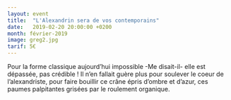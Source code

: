```yaml
---
layout: event
title:  "L'Alexandrin sera de vos contemporains"
date:   2019-02-20 20:00:00 +0200
month: février-2019
image: greg2.jpg
tarif: 5€
---
```


Pour la forme classique aujourd’hui impossible -Me disait-il- elle est dépassée, pas crédible ! Il n’en fallait guère plus pour soulever le coeur de l’alexandriste, pour faire bouillir ce crâne épris d’ombre et d’azur, ces paumes palpitantes grisées par le roulement organique.
